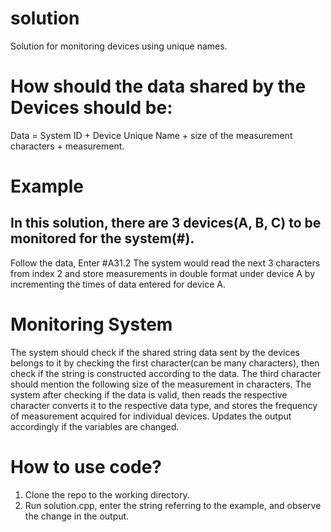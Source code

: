 # solution
Solution for monitoring devices using unique names.

# How should the data shared by the Devices should be:
Data = System ID + Device Unique Name + size of the measurement characters + measurement.

# Example
## In this solution, there are 3 devices(A, B, C) to be monitored for the system(#).
Follow the data,
Enter #A31.2
The system would read the next 3 characters from index 2 and store measurements in double format under device A by incrementing the times of data entered for device A.

# Monitoring System 
The system should check if the shared string data sent by the devices belongs to it by checking the first character(can be many characters), 
then check if the string is constructed according to the data. The third character should mention the following size of the measurement in characters. 
The system after checking if the data is valid, then reads the respective character converts it to the respective data type, and stores the frequency of measurement acquired for individual devices. 
Updates the output accordingly if the variables are changed.


# How to use code?
1. Clone the repo to the working directory.
2. Run solution.cpp, enter the string referring to the example, and observe the change in the output.
